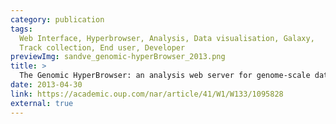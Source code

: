 ```yaml
---  
category: publication 
tags: 
  Web Interface, Hyperbrowser, Analysis, Data visualisation, Galaxy,
  Track collection, End user, Developer
previewImg: sandve_genomic-hyperBrowser_2013.png
title: >
  The Genomic HyperBrowser: an analysis web server for genome-scale data
date: 2013-04-30
link: https://academic.oup.com/nar/article/41/W1/W133/1095828
external: true
---
```


